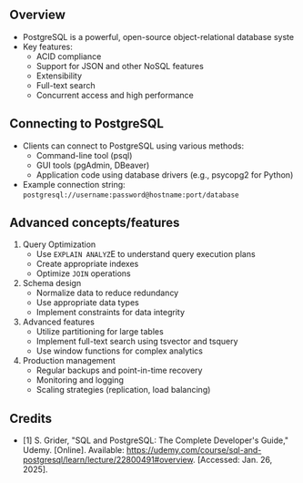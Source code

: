 ## Overview

- PostgreSQL is a powerful, open-source object-relational database syste
- Key features:
  - ACID compliance
  - Support for JSON and other NoSQL features
  - Extensibility
  - Full-text search
  - Concurrent access and high performance
 
## Connecting to PostgreSQL

- Clients can connect to PostgreSQL using various methods:
  - Command-line tool (psql)
  - GUI tools (pgAdmin, DBeaver)
  - Application code using database drivers (e.g., psycopg2 for Python)
- Example connection string: `postgresql://username:password@hostname:port/database`

## Advanced concepts/features

1. Query Optimization
   - Use `EXPLAIN ANALYZ`E to understand query execution plans
   - Create appropriate indexes
   - Optimize `JOIN` operations
2. Schema design
   - Normalize data to reduce redundancy
   - Use appropriate data types
   - Implement constraints for data integrity
3. Advanced features
   - Utilize partitioning for large tables
   - Implement full-text search using tsvector and tsquery
   - Use window functions for complex analytics
4. Production management
   - Regular backups and point-in-time recovery
   - Monitoring and logging
   - Scaling strategies (replication, load balancing)

## Credits

- [1] S. Grider, "SQL and PostgreSQL: The Complete Developer's Guide," Udemy. [Online]. Available: https://udemy.com/course/sql-and-postgresql/learn/lecture/22800491#overview. [Accessed: Jan. 26, 2025].
